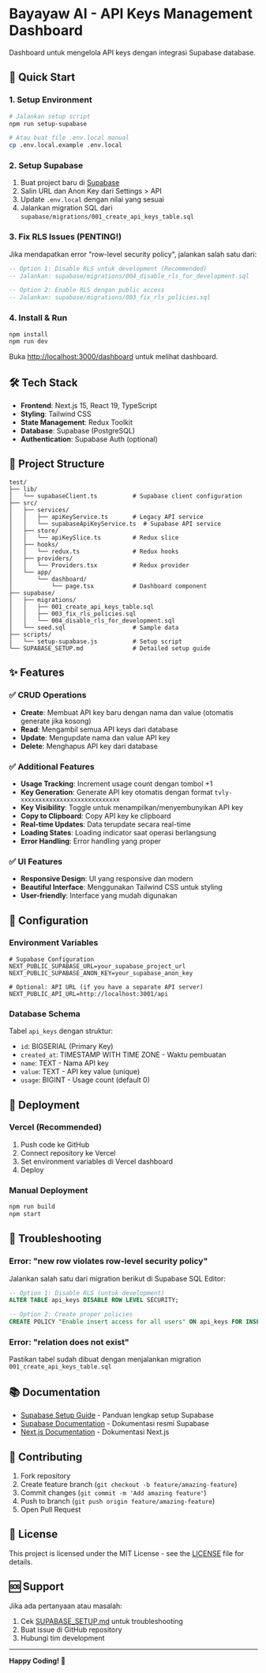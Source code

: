 # Bayayaw AI - API Keys Management Dashboard

Dashboard untuk mengelola API keys dengan integrasi Supabase database.

## 🚀 Quick Start

### 1. Setup Environment

```bash
# Jalankan setup script
npm run setup-supabase

# Atau buat file .env.local manual
cp .env.local.example .env.local
```

### 2. Setup Supabase

1. Buat project baru di [Supabase](https://supabase.com)
2. Salin URL dan Anon Key dari Settings > API
3. Update `.env.local` dengan nilai yang sesuai
4. Jalankan migration SQL dari `supabase/migrations/001_create_api_keys_table.sql`

### 3. Fix RLS Issues (PENTING!)

Jika mendapatkan error "row-level security policy", jalankan salah satu dari:

```sql
-- Option 1: Disable RLS untuk development (Recommended)
-- Jalankan: supabase/migrations/004_disable_rls_for_development.sql

-- Option 2: Enable RLS dengan public access
-- Jalankan: supabase/migrations/003_fix_rls_policies.sql
```

### 4. Install & Run

```bash
npm install
npm run dev
```

Buka [http://localhost:3000/dashboard](http://localhost:3000/dashboard) untuk melihat dashboard.

## 🛠️ Tech Stack

- **Frontend**: Next.js 15, React 19, TypeScript
- **Styling**: Tailwind CSS
- **State Management**: Redux Toolkit
- **Database**: Supabase (PostgreSQL)
- **Authentication**: Supabase Auth (optional)

## 📁 Project Structure

```
test/
├── lib/
│   └── supabaseClient.ts          # Supabase client configuration
├── src/
│   ├── services/
│   │   ├── apiKeyService.ts       # Legacy API service
│   │   └── supabaseApiKeyService.ts  # Supabase API service
│   ├── store/
│   │   └── apiKeySlice.ts         # Redux slice
│   ├── hooks/
│   │   └── redux.ts               # Redux hooks
│   ├── providers/
│   │   └── Providers.tsx          # Redux provider
│   └── app/
│       └── dashboard/
│           └── page.tsx           # Dashboard component
├── supabase/
│   ├── migrations/
│   │   ├── 001_create_api_keys_table.sql
│   │   ├── 003_fix_rls_policies.sql
│   │   └── 004_disable_rls_for_development.sql
│   └── seed.sql                   # Sample data
├── scripts/
│   └── setup-supabase.js          # Setup script
└── SUPABASE_SETUP.md              # Detailed setup guide
```

## ✨ Features

### ✅ CRUD Operations

- **Create**: Membuat API key baru dengan nama dan value (otomatis generate jika kosong)
- **Read**: Mengambil semua API keys dari database
- **Update**: Mengupdate nama dan value API key
- **Delete**: Menghapus API key dari database

### ✅ Additional Features

- **Usage Tracking**: Increment usage count dengan tombol +1
- **Key Generation**: Generate API key otomatis dengan format `tvly-xxxxxxxxxxxxxxxxxxxxxxxxxxxx`
- **Key Visibility**: Toggle untuk menampilkan/menyembunyikan API key
- **Copy to Clipboard**: Copy API key ke clipboard
- **Real-time Updates**: Data terupdate secara real-time
- **Loading States**: Loading indicator saat operasi berlangsung
- **Error Handling**: Error handling yang proper

### ✅ UI Features

- **Responsive Design**: UI yang responsive dan modern
- **Beautiful Interface**: Menggunakan Tailwind CSS untuk styling
- **User-friendly**: Interface yang mudah digunakan

## 🔧 Configuration

### Environment Variables

```env
# Supabase Configuration
NEXT_PUBLIC_SUPABASE_URL=your_supabase_project_url
NEXT_PUBLIC_SUPABASE_ANON_KEY=your_supabase_anon_key

# Optional: API URL (if you have a separate API server)
NEXT_PUBLIC_API_URL=http://localhost:3001/api
```

### Database Schema

Tabel `api_keys` dengan struktur:

- `id`: BIGSERIAL (Primary Key)
- `created_at`: TIMESTAMP WITH TIME ZONE - Waktu pembuatan
- `name`: TEXT - Nama API key
- `value`: TEXT - API key value (unique)
- `usage`: BIGINT - Usage count (default 0)

## 🚀 Deployment

### Vercel (Recommended)

1. Push code ke GitHub
2. Connect repository ke Vercel
3. Set environment variables di Vercel dashboard
4. Deploy

### Manual Deployment

```bash
npm run build
npm start
```

## 🔐 Troubleshooting

### Error: "new row violates row-level security policy"

Jalankan salah satu dari migration berikut di Supabase SQL Editor:

```sql
-- Option 1: Disable RLS (untuk development)
ALTER TABLE api_keys DISABLE ROW LEVEL SECURITY;

-- Option 2: Create proper policies
CREATE POLICY "Enable insert access for all users" ON api_keys FOR INSERT WITH CHECK (true);
```

### Error: "relation does not exist"

Pastikan tabel sudah dibuat dengan menjalankan migration `001_create_api_keys_table.sql`

## 📚 Documentation

- [Supabase Setup Guide](SUPABASE_SETUP.md) - Panduan lengkap setup Supabase
- [Supabase Documentation](https://supabase.com/docs) - Dokumentasi resmi Supabase
- [Next.js Documentation](https://nextjs.org/docs) - Dokumentasi Next.js

## 🤝 Contributing

1. Fork repository
2. Create feature branch (`git checkout -b feature/amazing-feature`)
3. Commit changes (`git commit -m 'Add amazing feature'`)
4. Push to branch (`git push origin feature/amazing-feature`)
5. Open Pull Request

## 📄 License

This project is licensed under the MIT License - see the [LICENSE](LICENSE) file for details.

## 🆘 Support

Jika ada pertanyaan atau masalah:

1. Cek [SUPABASE_SETUP.md](SUPABASE_SETUP.md) untuk troubleshooting
2. Buat issue di GitHub repository
3. Hubungi tim development

---

**Happy Coding! 🎉**
